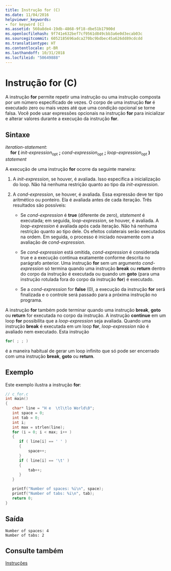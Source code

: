 ```yaml
---
title: Instrução for (C)
ms.date: 11/04/2016
helpviewer_keywords:
- for keyword [C]
ms.assetid: 560a8de4-19db-4868-9f18-dbe51b17900d
ms.openlocfilehash: 9f741e632bef7cf9561d849cbb3a6e0d3ecab03c
ms.sourcegitcommit: 6052185696adca270bc9bdbec45a626dd89cdcdd
ms.translationtype: HT
ms.contentlocale: pt-BR
ms.lasthandoff: 10/31/2018
ms.locfileid: "50649888"
---
```

# <a name="for-statement-c"></a>Instrução for (C)

A instrução **for** permite repetir uma instrução ou uma instrução composta por um número especificado de vezes. O corpo de uma instrução **for** é executado zero ou mais vezes até que uma condição opcional se torne falsa. Você pode usar expressões opcionais na instrução **for** para inicializar e alterar valores durante a execução da instrução **for**.

## <a name="syntax"></a>Sintaxe

*iteration-statement*:<br/>
&nbsp;&nbsp;&nbsp;&nbsp;**for** **(** *init-expression*<sub>opt</sub> **;** *cond-expression*<sub>opt</sub> **;** *loop-expression*<sub>opt</sub> **)** *statement*

A execução de uma instrução **for** ocorre da seguinte maneira:

1. A *init-expression*, se houver, é avaliada. Isso especifica a inicialização do loop. Não há nenhuma restrição quanto ao tipo da *init-expression*.

1. A *cond-expression*, se houver, é avaliada. Essa expressão deve ter tipo aritmético ou ponteiro. Ela é avaliada antes de cada iteração. Três resultados são possíveis:

   - Se *cond-expression* é **true** (diferente de zero), *statement* é executada; em seguida, *loop-expression*, se houver, é avaliada. A *loop-expression* é avaliada após cada iteração. Não há nenhuma restrição quanto ao tipo dele. Os efeitos colaterais serão executados na ordem. Em seguida, o processo é iniciado novamente com a avaliação de *cond-expression*.

   - Se *cond-expression* está omitida, *cond-expression* é considerada true e a execução continua exatamente conforme descrita no parágrafo anterior. Uma instrução **for** sem um argumento *cond-expression* só termina quando uma instrução **break** ou **return** dentro do corpo da instrução é executada ou quando um **goto** (para uma instrução rotulada fora do corpo da instrução **for**) é executado.

   - Se a *cond-expression* for **false** (0), a execução da instrução **for** será finalizada e o controle será passado para a próxima instrução no programa.

A instrução **for** também pode terminar quando uma instrução **break**, **goto** ou **return** for executada no corpo da instrução. A instrução **continue** em um loop **for** possibilita que a *loop-expression* seja avaliada. Quando uma instrução **break** é executada em um loop **for**, *loop-expression* não é avaliado nem executado. Esta instrução

```C
for( ; ; )
```

é a maneira habitual de gerar um loop infinito que só pode ser encerrado com uma instrução **break**, **goto** ou **return**.

## <a name="example"></a>Exemplo

Este exemplo ilustra a instrução **for**:

```C
// c_for.c
int main()
{
   char* line = "H e  \tl\tlo World\0";
   int space = 0;
   int tab = 0;
   int i;
   int max = strlen(line);
   for (i = 0; i < max; i++ )
   {
      if ( line[i] == ' ' )
      {
          space++;
      }
      if ( line[i] == '\t' )
      {
          tab++;
      }
   }

   printf("Number of spaces: %i\n", space);
   printf("Number of tabs: %i\n", tab);
   return 0;
}
```

## <a name="output"></a>Saída

```Output
Number of spaces: 4
Number of tabs: 2
```

## <a name="see-also"></a>Consulte também

[Instruções](../c-language/statements-c.md)
